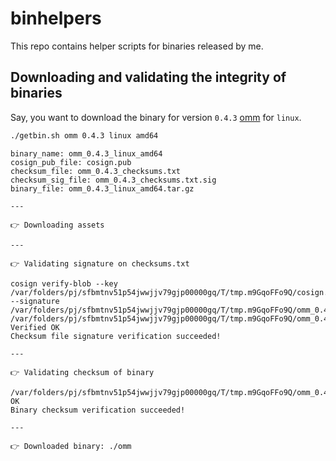 # binhelpers

This repo contains helper scripts for binaries released by me.

## Downloading and validating the integrity of binaries

Say, you want to download the binary for version `0.4.3` [omm][1] for `linux`.

```bash
./getbin.sh omm 0.4.3 linux amd64
```

```text
binary_name: omm_0.4.3_linux_amd64
cosign_pub_file: cosign.pub
checksum_file: omm_0.4.3_checksums.txt
checksum_sig_file: omm_0.4.3_checksums.txt.sig
binary_file: omm_0.4.3_linux_amd64.tar.gz

---

👉 Downloading assets

---

👉 Validating signature on checksums.txt

cosign verify-blob --key /var/folders/pj/sfbmtnv51p54jwwjjv79gjp00000gq/T/tmp.m9GqoFFo9Q/cosign.pub --signature /var/folders/pj/sfbmtnv51p54jwwjjv79gjp00000gq/T/tmp.m9GqoFFo9Q/omm_0.4.3_checksums.txt.sig /var/folders/pj/sfbmtnv51p54jwwjjv79gjp00000gq/T/tmp.m9GqoFFo9Q/omm_0.4.3_checksums.txt
Verified OK
Checksum file signature verification succeeded!

---

👉 Validating checksum of binary

/var/folders/pj/sfbmtnv51p54jwwjjv79gjp00000gq/T/tmp.m9GqoFFo9Q/omm_0.4.3_linux_amd64.tar.gz: OK
Binary checksum verification succeeded!

---

👉 Downloaded binary: ./omm
```

[1]: https://github.com/dhth/omm
